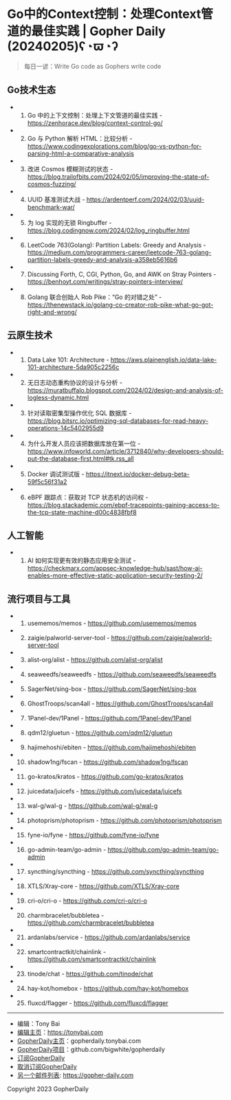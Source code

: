 # Go中的Context控制：处理Context管道的最佳实践 | Gopher Daily (20240205)ʕ◔ϖ◔ʔ

>每日一谚：Write Go code as Gophers write code

## Go技术生态


- 1. Go 中的上下文控制：处理上下文管道的最佳实践 - https://zenhorace.dev/blog/context-control-go/

- 2. Go 与 Python 解析 HTML：比较分析 - https://www.codingexplorations.com/blog/go-vs-python-for-parsing-html-a-comparative-analysis

- 3. 改进 Cosmos 模糊测试的状态 - https://blog.trailofbits.com/2024/02/05/improving-the-state-of-cosmos-fuzzing/

- 4. UUID 基准测试大战 - https://ardentperf.com/2024/02/03/uuid-benchmark-war/

- 5. 为 log 实现的无锁 Ringbuffer - https://blog.codingnow.com/2024/02/log_ringbuffer.html

- 6. LeetCode 763(Golang): Partition Labels: Greedy and Analysis - https://medium.com/programmers-career/leetcode-763-golang-partition-labels-greedy-and-analysis-a358eb5616b6

- 7. Discussing Forth, C, CGI, Python, Go, and AWK on Stray Pointers - https://benhoyt.com/writings/stray-pointers-interview/

- 8. Golang 联合创始人 Rob Pike：“Go 的对错之处” - https://thenewstack.io/golang-co-creator-rob-pike-what-go-got-right-and-wrong/


## 云原生技术


- 1. Data Lake 101: Architecture - https://aws.plainenglish.io/data-lake-101-architecture-5da905c2256c

- 2. 无日志动态重构协议的设计与分析 - https://muratbuffalo.blogspot.com/2024/02/design-and-analysis-of-logless-dynamic.html

- 3. 针对读取密集型操作优化 SQL 数据库 - https://blog.bitsrc.io/optimizing-sql-databases-for-read-heavy-operations-14c5402955d9

- 4. 为什么开发人员应该把数据库放在第一位 - https://www.infoworld.com/article/3712840/why-developers-should-put-the-database-first.html#tk.rss_all

- 5. Docker 调试测试版 - https://itnext.io/docker-debug-beta-59f5c56f31a2

- 6. eBPF 跟踪点：获取对 TCP 状态机的访问权 - https://blog.stackademic.com/ebpf-tracepoints-gaining-access-to-the-tcp-state-machine-d00c4838fbf8


## 人工智能


- 1. AI 如何实现更有效的静态应用安全测试 - https://checkmarx.com/appsec-knowledge-hub/sast/how-ai-enables-more-effective-static-application-security-testing-2/


## 流行项目与工具


- 1. usememos/memos - https://github.com/usememos/memos

- 2. zaigie/palworld-server-tool - https://github.com/zaigie/palworld-server-tool

- 3. alist-org/alist - https://github.com/alist-org/alist

- 4. seaweedfs/seaweedfs - https://github.com/seaweedfs/seaweedfs

- 5. SagerNet/sing-box - https://github.com/SagerNet/sing-box

- 6. GhostTroops/scan4all - https://github.com/GhostTroops/scan4all

- 7. 1Panel-dev/1Panel - https://github.com/1Panel-dev/1Panel

- 8. qdm12/gluetun - https://github.com/qdm12/gluetun

- 9. hajimehoshi/ebiten - https://github.com/hajimehoshi/ebiten

- 10. shadow1ng/fscan - https://github.com/shadow1ng/fscan

- 11. go-kratos/kratos - https://github.com/go-kratos/kratos

- 12. juicedata/juicefs - https://github.com/juicedata/juicefs

- 13. wal-g/wal-g - https://github.com/wal-g/wal-g

- 14. photoprism/photoprism - https://github.com/photoprism/photoprism

- 15. fyne-io/fyne - https://github.com/fyne-io/fyne

- 16. go-admin-team/go-admin - https://github.com/go-admin-team/go-admin

- 17. syncthing/syncthing - https://github.com/syncthing/syncthing

- 18. XTLS/Xray-core - https://github.com/XTLS/Xray-core

- 19. cri-o/cri-o - https://github.com/cri-o/cri-o

- 20. charmbracelet/bubbletea - https://github.com/charmbracelet/bubbletea

- 21. ardanlabs/service - https://github.com/ardanlabs/service

- 22. smartcontractkit/chainlink - https://github.com/smartcontractkit/chainlink

- 23. tinode/chat - https://github.com/tinode/chat

- 24. hay-kot/homebox - https://github.com/hay-kot/homebox

- 25. fluxcd/flagger - https://github.com/fluxcd/flagger


----

- 编辑：Tony Bai
- [编辑主页](https://tonybai.com)：https://tonybai.com
- [GopherDaily主页](https://gopherdaily.tonybai.com)：gopherdaily.tonybai.com
- [GopherDaily项目](https://github.com/bigwhite/gopherdaily)：github.com/bigwhite/gopherdaily
- [订阅GopherDaily](https://gopherdaily.tonybai.com/subscribe)
- [取消订阅GopherDaily](https://gopherdaily.tonybai.com/unsubscribe)
- [另一个邮件列表](https://gopher-daily.com): https://gopher-daily.com

Copyright 2023 GopherDaily
